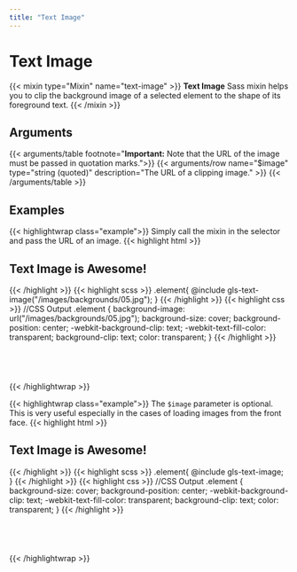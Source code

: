 ```yaml
---
title: "Text Image"
---
```


# Text Image

{{< mixin type="Mixin" name="text-image" >}}
**Text Image** Sass mixin helps you to clip the background image of a selected element to the shape of its foreground text. 
{{< /mixin >}}

## Arguments

{{< arguments/table footnote="**Important:** Note that the URL of the image must be passed in quotation marks.">}}
    {{< arguments/row name="$image" type="string (quoted)" description="The URL of a clipping image." >}}
{{< /arguments/table >}}

## Examples

{{< highlightwrap class="example">}}
Simply call the mixin in the selector and pass the URL of an image.
{{< highlight html >}}
<h2 class="element">Text Image is Awesome!</h2>
{{< /highlight >}}
{{< highlight scss >}}
.element{
    @include gls-text-image("/images/backgrounds/05.jpg");
}
{{< /highlight >}}
{{< highlight css >}}
//CSS Output
.element {
    background-image: url("/images/backgrounds/05.jpg");
    background-size: cover;
    background-position: center;
    -webkit-background-clip: text;
    -webkit-text-fill-color: transparent;
    background-clip: text;
    color: transparent;
}
{{< /highlight >}}
<h2 class="sandbox text" style="background-image: url('/images/backgrounds/05.jpg');background-size: cover;background-position: center;-webkit-background-clip: text;-webkit-text-fill-color: transparent;background-clip: text;color: transparent;">Text Image is Awesome!</h2>
{{< /highlightwrap >}}

{{< highlightwrap class="example">}}
The `$image` parameter is optional. This is very useful especially in the cases of loading images from the front face.
{{< highlight html >}}
<h2 class="element" style="background-image: url(https://i.picsum.photos/id/225/1500/979.jpg)">Text Image is Awesome!</h2>
{{< /highlight >}}
{{< highlight scss >}}
.element{
    @include gls-text-image;
}
{{< /highlight >}}
{{< highlight css >}}
//CSS Output
.element {
    background-size: cover;
    background-position: center;
    -webkit-background-clip: text;
    -webkit-text-fill-color: transparent;
    background-clip: text;
    color: transparent;
}
{{< /highlight >}}
<h2 class="sandbox text" style="background-image: url(https://i.picsum.photos/id/225/1500/979.jpg);background-size: cover;background-position: center;-webkit-background-clip: text;-webkit-text-fill-color: transparent;background-clip: text;color: transparent;">Text Image is Awesome!</h2>
{{< /highlightwrap >}}